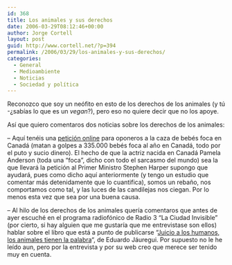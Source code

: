 ```yaml
---
id: 368
title: Los animales y sus derechos
date: 2006-03-29T08:12:46+00:00
author: Jorge Cortell
layout: post
guid: http://www.cortell.net/?p=394
permalink: /2006/03/29/los-animales-y-sus-derechos/
categories:
  - General
  - Medioambiente
  - Noticias
  - Sociedad y polí­tica
---
```

Reconozco que soy un neófito en esto de los derechos de los animales (y tú -¿sabí­as lo que es un _vegan_?), pero eso no quiere decir que no los apoye.

Así­ que quiero comentaros dos noticias sobre los derechos de los animales:

&#8211; Aquí­ tenéis una [petición online](http://www.furisdead.com/feat-pampetition.asp?c=fid104) para oponeros a la caza de bebés foca en Canadá (matan a golpes a 335.000 bebés foca al año en Canadá, todo por el puto y sucio dinero). El hecho de que la actriz nacida en Canadá Pamela Anderson (toda una &#8220;foca&#8221;, dicho con todo el sarcasmo del mundo) sea la que llevará la petición al Primer Ministro Stephen Harper supongo que ayudará, pues como dicho aquí­ anteriormente (y tengo un estudio que comentar más detenidamente que lo cuantifica), somos un rebaño, nos comportamos como tal, y las luces de las candilejas nos ciegan. Por lo menos esta vez que sea por una buena causa.

&#8211; Al hilo de los derechos de los animales querí­a comentaros que antes de ayer escuché en el programa radiofónico de Radio 3 &#8220;La Ciudad Invisible&#8221; (por cierto, si hay alguien que me gustarí­a que me entrevistase son ellos) hablar sobre el libro que está a punto de publicarse &#8220;[Juicio a los humanos, los animales tienen la palabra](http://www.juicioaloshumanos.com/index.htm)&#8220;, de Eduardo Jáuregui. Por supuesto no le he leí­do aun, pero por la entrevista y por su web creo que merece ser tenido muy en cuenta.